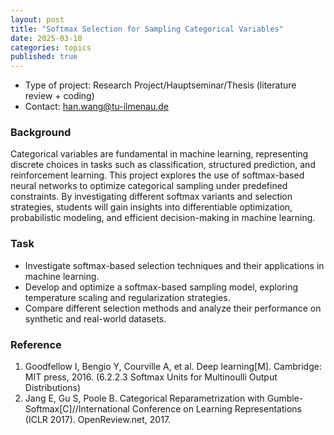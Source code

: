 ```yaml
---
layout: post
title: "Softmax Selection for Sampling Categorical Variables"
date: 2025-03-10
categories: topics
published: true
---
```


- Type of project: Research Project/Hauptseminar/Thesis (literature review + coding)
- Contact: han.wang@tu-ilmenau.de

### Background
Categorical variables are fundamental in machine learning, representing discrete choices in tasks such as classification, structured prediction, and reinforcement learning. This project explores the use of softmax-based neural networks to optimize categorical sampling under predefined constraints. By investigating different softmax variants and selection strategies, students will gain insights into differentiable optimization, probabilistic modeling, and efficient decision-making in machine learning.

### Task
- Investigate softmax-based selection techniques and their applications in machine learning.
- Develop and optimize a softmax-based sampling model, exploring temperature scaling and regularization strategies. 
- Compare different selection methods and analyze their performance on synthetic and real-world datasets.


### Reference
1. Goodfellow I, Bengio Y, Courville A, et al. Deep learning[M]. Cambridge: MIT press, 2016. (6.2.2.3 Softmax Units for Multinoulli Output Distributions)
2. Jang E, Gu S, Poole B. Categorical Reparametrization with Gumble-Softmax[C]//International Conference on Learning Representations (ICLR 2017). OpenReview.net, 2017.

